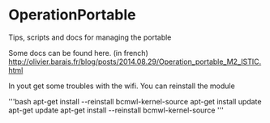 OperationPortable
=================

Tips, scripts and docs for managing the portable


Some docs can be found here. 
(in french) http://olivier.barais.fr/blog/posts/2014.08.29/Operation_portable_M2_ISTIC.html

In yout get some troubles with the wifi. You can reinstall the module

'''bash
apt-get install --reinstall bcmwl-kernel-source
apt-get install update
apt-get update
apt-get install --reinstall bcmwl-kernel-source
'''
